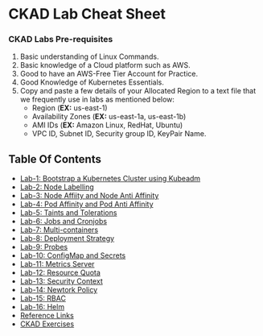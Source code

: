 
# CKAD Lab Cheat Sheet

### CKAD Labs Pre-requisites
1. Basic understanding of Linux Commands.
2. Basic knowledge of a Cloud platform such as AWS.
3. Good to have an AWS-Free Tier Account for Practice.
4. Good Knowledge of Kubernetes Essentials.
5. Copy and paste a few details of your Allocated Region to a text file that we frequently use in labs as mentioned below:
     - Region (**EX:** us-east-1)
     - Availability Zones (**EX:** us-east-1a, us-east-1b)
     - AMI IDs (**EX:** Amazon Linux, RedHat, Ubuntu)
     - VPC ID, Subnet ID, Security group ID, KeyPair Name.

## Table Of Contents
* [Lab-1: Bootstrap a Kubernetes Cluster using Kubeadm](https://github.com/Mehar-Nafis/CKAD-Batch15/blob/main/Cluster%20creation%20using%20kubeadm.md)
* [Lab-2: Node Labelling](https://github.com/Mehar-Nafis/CKAD-Batch15/blob/main/Node%20Labelling.md)
* [Lab-3: Node Affiity and Node Anti Affinity](https://github.com/Mehar-Nafis/CKAD-Batch15/blob/main/Node%20Affinity%20and%20AntiAffinity.md)
* [Lab-4: Pod Affinity and Pod Anti Affinity](https://github.com/Mehar-Nafis/CKAD-Batch15/blob/main/Pod%20Affinity%20and%20AntiAffinity.md)
* [Lab-5: Taints and Tolerations](https://github.com/Mehar-Nafis/CKAD-Batch15/blob/main/Taints%20and%20Tolerations.md)
* [Lab-6: Jobs and Cronjobs](https://github.com/Mehar-Nafis/CKAD-Batch15/blob/main/Jobs%20and%20Cronjobs.md)
* [Lab-7: Multi-containers](https://github.com/Mehar-Nafis/CKAD-Batch15/blob/main/Multi-containers.md)
* [Lab-8: Deployment Strategy](https://github.com/Mehar-Nafis/CKAD-Batch15/blob/main/Deployment%20Strategy.md)
* [Lab-9: Probes](https://github.com/Mehar-Nafis/CKAD-Batch15/blob/main/Probes.md)
* [Lab-10: ConfigMap and Secrets](https://github.com/Mehar-Nafis/CKAD-Batch15/blob/main/ConfigMap%20and%20Secret.md)
* [Lab-11: Metrics Server](https://github.com/Mehar-Nafis/CKAD-Batch15/blob/main/Metric%20Server.md)
* [Lab-12: Resource Quota](https://github.com/Mehar-Nafis/CKAD-Batch15/blob/main/Resource%20Quotas.md)
* [Lab-13: Security Context](https://github.com/Mehar-Nafis/CKAD-Batch15/blob/main/Security%20Context.md)
* [Lab-14: Newtork Policy](https://github.com/Mehar-Nafis/CKAD-Batch15/blob/main/Network%20Policy.md)
* [Lab-15: RBAC](https://github.com/Mehar-Nafis/CKAD-Batch15/blob/main/RBAC.md)
* [Lab-16: Helm](https://github.com/Mehar-Nafis/CKAD-Batch15/blob/main/Helm.md)
* [Reference Links](https://github.com/Mehar-Nafis/CKAD-Batch15/blob/main/Reference%20Links.md)
* [CKAD Exercises](https://github.com/Mehar-Nafis/CKAD/blob/main/CKAD%20Exercises.md)
